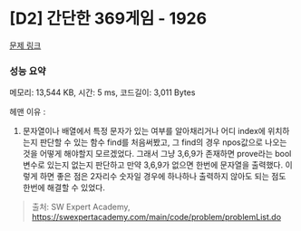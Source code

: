 # [D2] 간단한 369게임 - 1926 

[문제 링크](https://swexpertacademy.com/main/code/problem/problemDetail.do?contestProbId=AV5PTeo6AHUDFAUq) 

### 성능 요약

메모리: 13,544 KB, 시간: 5 ms, 코드길이: 3,011 Bytes

헤맨 이유 : 
1) 문자열이나 배열에서 특정 문자가 있는 여부를 알아채리거나 어디 index에 위치하는지 판단할 수 있는 함수 find를 처음써봤고, 그 find의 경우 npos값으로 나오는 것을 어떻게 해야할지 모르겠었다. 그래서 그냥 3,6,9가 존재하면 prove라는 bool 변수로 있는지 없는지 판단하고 만약 3,6,9가 없으면 한번에 문자열을 출력했다.
이렇게 하면 좋은 점은 2자리수 숫자일 경우에 하나하나 출력하지 않아도 되는 점도 한번에 해결할 수 있었다.


> 출처: SW Expert Academy, https://swexpertacademy.com/main/code/problem/problemList.do
